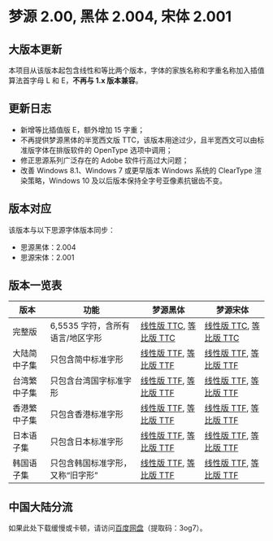 # 梦源 2.00, 黑体 2.004, 宋体 2.001


## 大版本更新

本项目从该版本起包含线性和等比两个版本，字体的家族名称和字重名称加入插值算法首字母 L 和 E，**不再与 1.x 版本兼容**。


## 更新日志

* 新增等比插值版 E，额外增加 15 字重；
* 不再提供梦源黑体的半宽西文版 TTC，该版本用途过少，且半宽西文可以由标准版字体在排版软件的 OpenType 选项中调用；
* 修正思源系列广泛存在的 Adobe 软件行高过大问题；
* 改善 Windows 8.1、Windows 7 或更早版本 Windows 系统的 ClearType 渲染策略，Windows 10 及以后版本保持全字号亚像素抗锯齿不变。


## 版本对应

该版本与以下思源字体版本同步：
* 思源黑体：2.004
* 思源宋体：2.001


## 版本一览表

| 版本         | 功能                                 | 梦源黑体                                                                                                                                                                                                                                                            | 梦源宋体                                                                                                                                                                                                                                                           |
|--------------|--------------------------------------|---------------------------------------------------------------------------------------------------------------------------------------------------------------------------------------------------------------------------------------------------------------------|--------------------------------------------------------------------------------------------------------------------------------------------------------------------------------------------------------------------------------------------------------------------|
| 完整版       | 6,5535 字符，含所有语言/地区字形     | [线性版 TTC](https://github.com/Pal3love/dream-han-cjk/releases/download/dream-2.00-sans-2.004-serif-2.001/DreamHanSansL.zip), [等比版 TTC](https://github.com/Pal3love/dream-han-cjk/releases/download/dream-2.00-sans-2.004-serif-2.001/DreamHanSansE.zip)        | [线性版 TTC](https://github.com/Pal3love/dream-han-cjk/releases/download/dream-2.00-sans-2.004-serif-2.001/DreamHanSerifL.zip), [等比版 TTC](https://github.com/Pal3love/dream-han-cjk/releases/download/dream-2.00-sans-2.004-serif-2.001/DreamHanSerifE.zip)     |
| 大陆简中子集 | 只包含简中标准字形                   | [线性版 TTF](https://github.com/Pal3love/dream-han-cjk/releases/download/dream-2.00-sans-2.004-serif-2.001/DreamHanSansLCN.zip), [等比版 TTF](https://github.com/Pal3love/dream-han-cjk/releases/download/dream-2.00-sans-2.004-serif-2.001/DreamHanSansECN.zip)    | [线性版 TTF](https://github.com/Pal3love/dream-han-cjk/releases/download/dream-2.00-sans-2.004-serif-2.001/DreamHanSerifLCN.zip), [等比版 TTF](https://github.com/Pal3love/dream-han-cjk/releases/download/dream-2.00-sans-2.004-serif-2.001/DreamHanSerifECN.zip) |
| 台湾繁中子集 | 只包含台湾国字标准字形               | [线性版 TTF](https://github.com/Pal3love/dream-han-cjk/releases/download/dream-2.00-sans-2.004-serif-2.001/DreamHanSansLTW.zip), [等比版 TTF](https://github.com/Pal3love/dream-han-cjk/releases/download/dream-2.00-sans-2.004-serif-2.001/DreamHanSansETW.zip)    | [线性版 TTF](https://github.com/Pal3love/dream-han-cjk/releases/download/dream-2.00-sans-2.004-serif-2.001/DreamHanSerifLTW.zip), [等比版 TTF](https://github.com/Pal3love/dream-han-cjk/releases/download/dream-2.00-sans-2.004-serif-2.001/DreamHanSerifETW.zip) |
| 香港繁中子集 | 只包含香港标准字形                   | [线性版 TTF](https://github.com/Pal3love/dream-han-cjk/releases/download/dream-2.00-sans-2.004-serif-2.001/DreamHanSansLHK.zip), [等比版 TTF](https://github.com/Pal3love/dream-han-cjk/releases/download/dream-2.00-sans-2.004-serif-2.001/DreamHanSansEHK.zip)    | [线性版 TTF](https://github.com/Pal3love/dream-han-cjk/releases/download/dream-2.00-sans-2.004-serif-2.001/DreamHanSerifLHK.zip), [等比版 TTF](https://github.com/Pal3love/dream-han-cjk/releases/download/dream-2.00-sans-2.004-serif-2.001/DreamHanSerifEHK.zip) |
| 日本语子集   | 只包含日本标准字形                   | [线性版 TTF](https://github.com/Pal3love/dream-han-cjk/releases/download/dream-2.00-sans-2.004-serif-2.001/DreamHanSansLJP.zip), [等比版 TTF](https://github.com/Pal3love/dream-han-cjk/releases/download/dream-2.00-sans-2.004-serif-2.001/DreamHanSansEJP.zip)    | [线性版 TTF](https://github.com/Pal3love/dream-han-cjk/releases/download/dream-2.00-sans-2.004-serif-2.001/DreamHanSerifLJP.zip), [等比版 TTF](https://github.com/Pal3love/dream-han-cjk/releases/download/dream-2.00-sans-2.004-serif-2.001/DreamHanSerifEJP.zip) |
| 韩国语子集   | 只包含韩国标准字形，又称“旧字形”     | [线性版 TTF](https://github.com/Pal3love/dream-han-cjk/releases/download/dream-2.00-sans-2.004-serif-2.001/DreamHanSansLKR.zip), [等比版 TTF](https://github.com/Pal3love/dream-han-cjk/releases/download/dream-2.00-sans-2.004-serif-2.001/DreamHanSansEKR.zip)    | [线性版 TTF](https://github.com/Pal3love/dream-han-cjk/releases/download/dream-2.00-sans-2.004-serif-2.001/DreamHanSerifLKR.zip), [等比版 TTF](https://github.com/Pal3love/dream-han-cjk/releases/download/dream-2.00-sans-2.004-serif-2.001/DreamHanSerifEKR.zip) |


## 中国大陆分流

如果此处下载缓慢或卡顿，请访问[百度网盘](https://pan.baidu.com/s/1Ecy_6hHsyHm6IBDOeZJ_4w?pwd=3og7)（提取码：3og7）。
